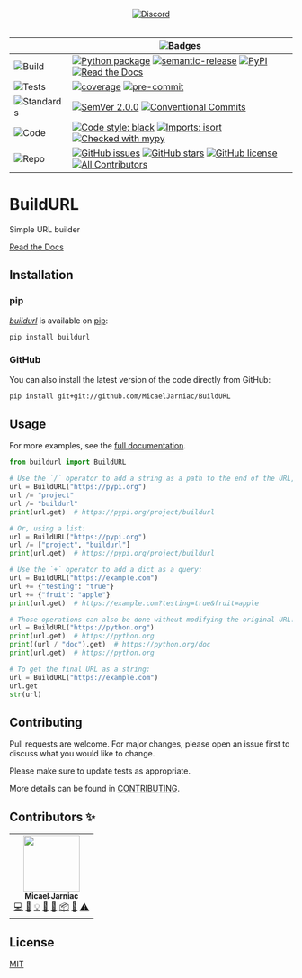 <div align="center">

  [![Discord][badge-chat]][chat]
  <br>
  <br>

  | | ![Badges][label-badges] |
  |--|--|
  | ![Build][label-build] | [![Python package][badge-actions]][actions] [![semantic-release][badge-semantic-release]][semantic-release] [![PyPI][badge-pypi]][pypi] [![Read the Docs][badge-docs]][docs] |
  | ![Tests][label-tests] | [![coverage][badge-coverage]][coverage] [![pre-commit][badge-pre-commit]][pre-commit] |
  | ![Standards][label-standards] | [![SemVer 2.0.0][badge-semver]][semver] [![Conventional Commits][badge-conventional-commits]][conventional-commits] |
  | ![Code][label-code] | [![Code style: black][badge-black]][Black] [![Imports: isort][badge-isort]][isort] [![Checked with mypy][badge-mypy]][mypy] |
  | ![Repo][label-repo] | [![GitHub issues][badge-issues]][issues] [![GitHub stars][badge-stars]][stars] [![GitHub license][badge-license]][license] [![All Contributors][badge-all-contributors]][contributors] |
</div>

<!-- Badges -->
[badge-chat]: https://img.shields.io/discord/269146666441900032?label=chat&logo=discord&style=flat-square
[chat]: https://discord.gg/6Q5XW5H

<!-- Labels -->
[label-badges]: https://img.shields.io/badge/%F0%9F%94%96-badges-purple?style=for-the-badge
[label-build]: https://img.shields.io/badge/%F0%9F%94%A7-build-darkblue?style=flat-square
[label-tests]: https://img.shields.io/badge/%F0%9F%A7%AA-tests-darkblue?style=flat-square
[label-standards]: https://img.shields.io/badge/%F0%9F%93%91-standards-darkblue?style=flat-square
[label-code]: https://img.shields.io/badge/%F0%9F%92%BB-code-darkblue?style=flat-square
[label-repo]: https://img.shields.io/badge/%F0%9F%93%81-repo-darkblue?style=flat-square

<!-- Build -->
[badge-actions]: https://img.shields.io/github/workflow/status/MicaelJarniac/BuildURL/Python%20package/main?style=flat-square
[actions]: https://github.com/MicaelJarniac/BuildURL/actions
[badge-semantic-release]: https://img.shields.io/badge/%20%20%F0%9F%93%A6%F0%9F%9A%80-semantic--release-e10079?style=flat-square
[semantic-release]: https://github.com/semantic-release/semantic-release
[badge-pypi]: https://img.shields.io/pypi/v/buildurl?style=flat-square
[pypi]: https://pypi.org/project/buildurl
[badge-docs]: https://img.shields.io/readthedocs/buildurl?style=flat-square
[docs]: https://buildurl.readthedocs.io

<!-- Tests -->
[badge-coverage]: https://img.shields.io/codecov/c/gh/MicaelJarniac/BuildURL?logo=codecov&style=flat-square&token=yqKa1DPwPC
[coverage]: https://codecov.io/gh/MicaelJarniac/BuildURL
[badge-pre-commit]: https://img.shields.io/badge/pre--commit-enabled-brightgreen?style=flat-square&logo=pre-commit&logoColor=white
[pre-commit]: https://github.com/pre-commit/pre-commit

<!-- Standards -->
[badge-semver]: https://img.shields.io/badge/SemVer-2.0.0-blue?style=flat-square&logo=semver
[semver]: https://semver.org/spec/v2.0.0.html
[badge-conventional-commits]: https://img.shields.io/badge/Conventional%20Commits-1.0.0-yellow?style=flat-square
[conventional-commits]: https://conventionalcommits.org

<!-- Code -->
[badge-black]: https://img.shields.io/badge/code%20style-black-black?style=flat-square
[Black]: https://github.com/psf/black
[badge-isort]: https://img.shields.io/badge/imports-isort-%231674b1?style=flat-square&labelColor=ef8336
[isort]: https://pycqa.github.io/isort
[badge-mypy]: https://img.shields.io/badge/mypy-checked-2A6DB2?style=flat-square
[mypy]: http://mypy-lang.org

<!-- Repo -->
[badge-issues]: https://img.shields.io/github/issues/MicaelJarniac/BuildURL?style=flat-square
[issues]: https://github.com/MicaelJarniac/BuildURL/issues
[badge-stars]: https://img.shields.io/github/stars/MicaelJarniac/BuildURL?style=flat-square
[stars]: https://github.com/MicaelJarniac/BuildURL/stargazers
[badge-license]: https://img.shields.io/github/license/MicaelJarniac/BuildURL?style=flat-square
[license]: https://github.com/MicaelJarniac/BuildURL/blob/main/LICENSE
<!-- ALL-CONTRIBUTORS-BADGE:START - Do not remove or modify this section -->
[badge-all-contributors]: https://img.shields.io/badge/all_contributors-1-orange.svg?style=flat-square
<!-- ALL-CONTRIBUTORS-BADGE:END -->
[contributors]: #Contributors-✨
<!---->

# BuildURL
Simple URL builder

[Read the Docs][docs]

## Installation

### pip
[*buildurl*][pypi] is available on [pip](https://pip.pypa.io/en/stable/):

```bash
pip install buildurl
```

### GitHub
You can also install the latest version of the code directly from GitHub:
```bash
pip install git+git://github.com/MicaelJarniac/BuildURL
```

## Usage
For more examples, see the [full documentation][docs].

```python
from buildurl import BuildURL

# Use the `/` operator to add a string as a path to the end of the URL, like so:
url = BuildURL("https://pypi.org")
url /= "project"
url /= "buildurl"
print(url.get)  # https://pypi.org/project/buildurl

# Or, using a list:
url = BuildURL("https://pypi.org")
url /= ["project", "buildurl"]
print(url.get)  # https://pypi.org/project/buildurl

# Use the `+` operator to add a dict as a query:
url = BuildURL("https://example.com")
url += {"testing": "true"}
url += {"fruit": "apple"}
print(url.get)  # https://example.com?testing=true&fruit=apple

# Those operations can also be done without modifying the original URL:
url = BuildURL("https://python.org")
print(url.get)  # https://python.org
print((url / "doc").get)  # https://python.org/doc
print(url.get)  # https://python.org

# To get the final URL as a string:
url = BuildURL("https://example.com")
url.get
str(url)
```

## Contributing
Pull requests are welcome. For major changes, please open an issue first to discuss what you would like to change.

Please make sure to update tests as appropriate.

More details can be found in [CONTRIBUTING](CONTRIBUTING.md).

## Contributors ✨
<!-- ALL-CONTRIBUTORS-LIST:START - Do not remove or modify this section -->
<!-- prettier-ignore-start -->
<!-- markdownlint-disable -->
<table>
  <tr>
    <td align="center"><a href="https://github.com/MicaelJarniac"><img src="https://avatars.githubusercontent.com/u/19514231?v=4?s=100" width="100px;" alt=""/><br /><sub><b>Micael Jarniac</b></sub></a><br /><a href="https://github.com/MicaelJarniac/BuildURL/commits?author=MicaelJarniac" title="Code">💻</a> <a href="https://github.com/MicaelJarniac/BuildURL/commits?author=MicaelJarniac" title="Documentation">📖</a> <a href="#example-MicaelJarniac" title="Examples">💡</a> <a href="#ideas-MicaelJarniac" title="Ideas, Planning, & Feedback">🤔</a> <a href="#maintenance-MicaelJarniac" title="Maintenance">🚧</a> <a href="#platform-MicaelJarniac" title="Packaging/porting to new platform">📦</a> <a href="#projectManagement-MicaelJarniac" title="Project Management">📆</a> <a href="https://github.com/MicaelJarniac/BuildURL/commits?author=MicaelJarniac" title="Tests">⚠️</a></td>
  </tr>
</table>

<!-- markdownlint-restore -->
<!-- prettier-ignore-end -->

<!-- ALL-CONTRIBUTORS-LIST:END -->

## License
[MIT](LICENSE)
